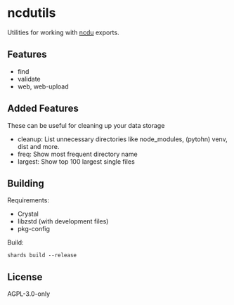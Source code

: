 <!--
SPDX-FileCopyrightText: Yorhel <projects@yorhel.nl>
SPDX-License-Identifier: AGPL-3.0-only
-->

# ncdutils

Utilities for working with [ncdu](https://dev.yorhel.nl/ncdu) exports.

## Features

- find
- validate
- web, web-upload

## Added Features

These can be useful for cleaning up your data storage

- cleanup: List unnecessary directories like node_modules, (pytohn) venv, dist and more.
- freq: Show most frequent directory name
- largest: Show top 100 largest single files

## Building

Requirements:

- Crystal
- libzstd (with development files)
- pkg-config

Build:

```
shards build --release
```

## License

AGPL-3.0-only
